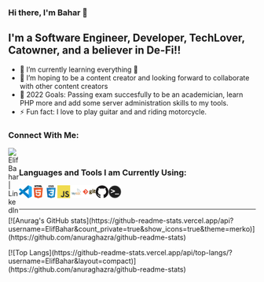 ### Hi there, I'm Bahar 👋 

## I'm a Software Engineer, Developer, TechLover, Catowner, and a believer in De-Fi!!

- 🌱 I’m currently learning everything 🤣
- 👯 I’m hoping to be a content creator and looking forward to collaborate with other content creators
- 🥅 2022 Goals: Passing exam succesfully to be an academician, learn PHP more and add some server administration skills to my tools.
- ⚡ Fun fact: I love to play guitar and  and riding motorcycle.

### Connect With Me:

[<img align="left" alt="ElifBahar | LinkedIn" width="22px" src="https://cdn.jsdelivr.net/npm/simple-icons@v3/icons/linkedin.svg" />][linkedin]

<br />

### Languages and Tools I am Currently Using:

<img align="left" alt="Visual Studio Code" width="26px" src="https://raw.githubusercontent.com/github/explore/80688e429a7d4ef2fca1e82350fe8e3517d3494d/topics/visual-studio-code/visual-studio-code.png" />
<img align="left" alt="HTML5" width="26px" src="https://raw.githubusercontent.com/github/explore/80688e429a7d4ef2fca1e82350fe8e3517d3494d/topics/html/html.png" />
<img align="left" alt="CSS3" width="26px" src="https://raw.githubusercontent.com/github/explore/80688e429a7d4ef2fca1e82350fe8e3517d3494d/topics/css/css.png" />
<img align="left" alt="JavaScript" width="26px" src="https://raw.githubusercontent.com/github/explore/80688e429a7d4ef2fca1e82350fe8e3517d3494d/topics/javascript/javascript.png" />
<img align="left" alt="MySQL" width="26px" src="https://raw.githubusercontent.com/github/explore/80688e429a7d4ef2fca1e82350fe8e3517d3494d/topics/mysql/mysql.png" />
<img align="left" alt="Git" width="26px" src="https://raw.githubusercontent.com/github/explore/80688e429a7d4ef2fca1e82350fe8e3517d3494d/topics/git/git.png" />
<img align="left" alt="GitHub" width="26px" src="https://raw.githubusercontent.com/github/explore/78df643247d429f6cc873026c0622819ad797942/topics/github/github.png" />
<img align="left" alt="Terminal" width="26px" src="https://raw.githubusercontent.com/github/explore/80688e429a7d4ef2fca1e82350fe8e3517d3494d/topics/terminal/terminal.png" />

<br />
<br />

---

<p style="width:100%">[![Anurag's GitHub stats](https://github-readme-stats.vercel.app/api?username=ElifBahar&count_private=true&show_icons=true&theme=merko)](https://github.com/anuraghazra/github-readme-stats)</p>

<p>[![Top Langs](https://github-readme-stats.vercel.app/api/top-langs/?username=ElifBahar&layout=compact)](https://github.com/anuraghazra/github-readme-stats)</p>

<br />




[linkedin]: https://www.linkedin.com/in/elif-bahar-%C3%B6zdo%C4%9Fru/

<!--
**ElifBahar/ElifBahar** is a ✨ _special_ ✨ repository because its `README.md` (this file) appears on your GitHub profile.

Here are some ideas to get you started:

- 🔭 I’m currently working on ...
- 🌱 I’m currently learning ...
- 👯 I’m looking to collaborate on ...
- 🤔 I’m looking for help with ...
- 💬 Ask me about ...
- 📫 How to reach me: ...
- 😄 Pronouns: ...
- ⚡ Fun fact: ...
-->
